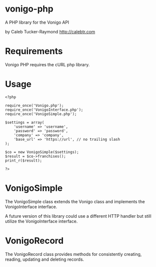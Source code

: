 # vonigo-php
A PHP library for the Vonigo API

by Caleb Tucker-Raymond http://calebtr.com

# Requirements

Vonigo PHP requires the cURL php library.


# Usage

    <?php

    require_once('Vonigo.php');
    require_once('VonigoInterface.php');
    require_once('VonigoSimple.php');

    $settings = array(
        'username' => 'username',
        'password' => 'password',
        'company' => 'company',
        'base_url' => 'https://url', // no trailing slash
    );

    $co = new VonigoSimple($settings);
    $result = $co->franchises();
    print_r($result);

    ?>


# VonigoSimple

The VonigoSimple class extends the Vonigo class and implements the VonigoInterface interface.

A future version of this library could use a different HTTP handler but still utilize the VonigoInterface interface.  


# VonigoRecord

The VonigoRecord class provides methods for consistently creating, reading, updating and deleting records.
